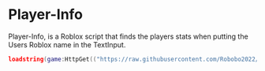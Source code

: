 # Player-Info

Player-Info, is a Roblox script that finds the players stats when putting the Users Roblox name in the TextInput.

```lua
loadstring(game:HttpGet(("https://raw.githubusercontent.com/Robobo2022/Player-Info/main/Main.lua"), true))()
```